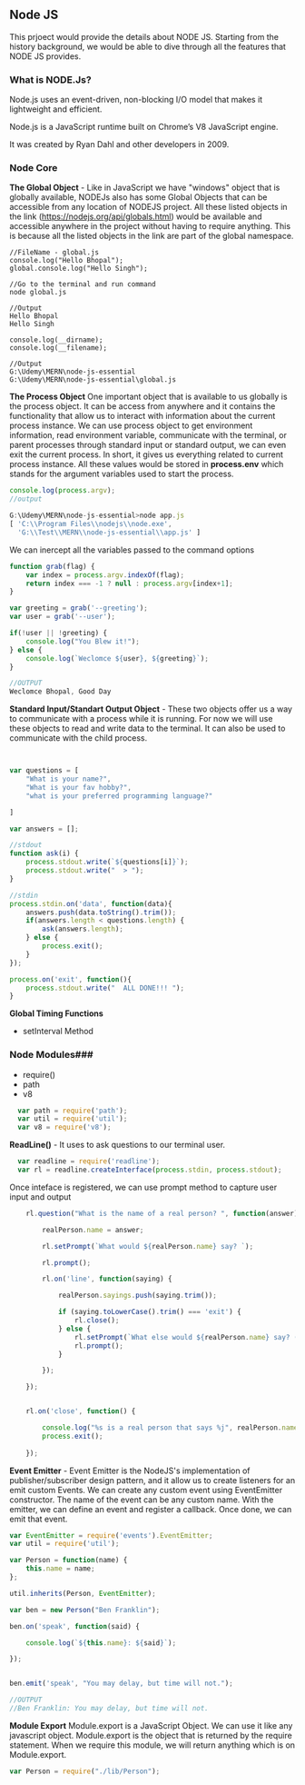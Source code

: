 


## Node JS 
This prjoect would provide the details about NODE JS. Starting from the history background, we would be able to dive through all the features that NODE JS provides.



### What is NODE.Js?

Node.js uses an event-driven, non-blocking I/O model that makes it lightweight and efficient.

Node.js is a JavaScript runtime built on Chrome’s V8 JavaScript engine.

It was created by Ryan Dahl and other developers in 2009.



### Node Core ###

**The Global Object** - Like in JavaScript we have "windows" object that is globally available, NODEJs also 
has some Global Objects that can be accessible from any location of NODEJS project. All these listed objects in the link (https://nodejs.org/api/globals.html) would be available and accessible anywhere in the project without having to require anything. This is because all the listed objects in the link are part of the global namespace.

```
//FileName - global.js
console.log("Hello Bhopal");
global.console.log("Hello Singh");

//Go to the terminal and run command
node global.js

//Output
Hello Bhopal
Hello Singh

console.log(__dirname);
console.log(__filename);

//Output
G:\Udemy\MERN\node-js-essential
G:\Udemy\MERN\node-js-essential\global.js

```


**The Process Object**
One important object that is available to us globally is the process object. It can be access from anywhere and it contains the functionality that allow us to interact with information about the current process instance. We can use process object to get environment information, read environment variable, communicate with the terminal, or parent processes through standard input or standard output, we can even exit the current process. In short, it gives us everything related to current process instance. All these values would be stored in **process.env** which stands for the argument variables used to start the process.

```js
console.log(process.argv);
//output

G:\Udemy\MERN\node-js-essential>node app.js
[ 'C:\\Program Files\\nodejs\\node.exe',
  'G:\\Test\\MERN\\node-js-essential\\app.js' ]

```

We can inercept all the variables passed to the command options

```js
function grab(flag) {
    var index = process.argv.indexOf(flag);
    return index === -1 ? null : process.argv[index+1];
}

var greeting = grab('--greeting');
var user = grab('--user');

if(!user || !greeting) {
    console.log("You Blew it!");
} else {
    console.log(`Weclomce ${user}, ${greeting}`);
}

//OUTPUT
Weclomce Bhopal, Good Day
```


**Standard Input/Standart Output Object** - These two objects offer us a way to communicate with a process
while it is running. For now we will use these objects to read and write data to the terminal. It can also 
be used to communicate with the child process.

```js


var questions = [
    "What is your name?",
    "What is your fav hobby?",
    "what is your preferred programming language?"

]

var answers = [];

//stdout
function ask(i) {
    process.stdout.write(`${questions[i]}`);
    process.stdout.write("  > ");
}

//stdin
process.stdin.on('data', function(data){
    answers.push(data.toString().trim());
    if(answers.length < questions.length) {
        ask(answers.length);
    } else {
        process.exit();
    }
});

process.on('exit', function(){
    process.stdout.write("  ALL DONE!!! ");
}

```


**Global Timing Functions**
 - setInterval Method




 ### Node Modules###
  - require()
  - path
  - v8

  ```js
    var path = require('path');
    var util = require('util');
    var v8 = require('v8');
  ```

  **ReadLine()** - It uses to ask questions to our terminal user.

  ```js
    var readline = require('readline');
    var rl = readline.createInterface(process.stdin, process.stdout);
```
Once inteface is registered, we can use prompt method to capture user input and output

```js
    rl.question("What is the name of a real person? ", function(answer) {

        realPerson.name = answer;

        rl.setPrompt(`What would ${realPerson.name} say? `);

        rl.prompt();

        rl.on('line', function(saying) {

            realPerson.sayings.push(saying.trim());

            if (saying.toLowerCase().trim() === 'exit') {
                rl.close();
            } else {
                rl.setPrompt(`What else would ${realPerson.name} say? ('exit' to leave) `);
                rl.prompt();
            }

        });

    });


    rl.on('close', function() {

        console.log("%s is a real person that says %j", realPerson.name, realPerson.sayings);
        process.exit();
        
    });
```


**Event Emitter** - Event Emitter is the NodeJS's implementation of publisher/subscriber design pattern, and it allow us to create listeners for an emit custom Events. We can create any custom event using EventEmitter 
constructor. The name of the event can be any custom name. With the emitter, we can define an event and register a callback. Once done, we can emit that event.

```js
var EventEmitter = require('events').EventEmitter;
var util = require('util');

var Person = function(name) {
	this.name = name;
};

util.inherits(Person, EventEmitter);

var ben = new Person("Ben Franklin");

ben.on('speak', function(said) {

	console.log(`${this.name}: ${said}`);

});


ben.emit('speak', "You may delay, but time will not.");

//OUTPUT
//Ben Franklin: You may delay, but time will not.
```

**Module Export**
Module.export is a JavaScript Object. We can use it like any javascript object. Module.export is the object that is returned by the require statement. When we require this module, we will return anything which is on Module.export.

```js
var Person = require("./lib/Person");
```